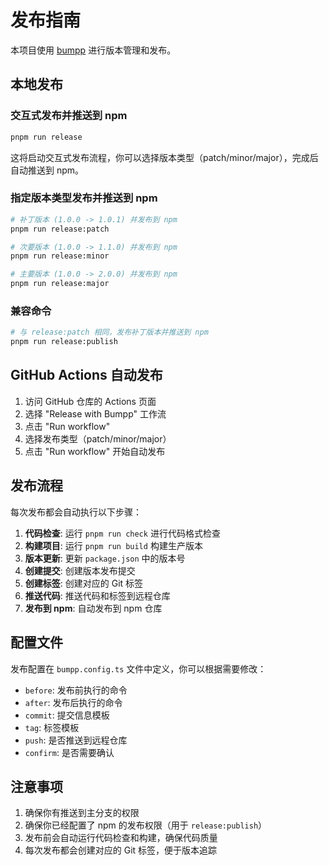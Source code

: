 # 发布指南

本项目使用 [bumpp](https://github.com/antfu/bumpp) 进行版本管理和发布。

## 本地发布

### 交互式发布并推送到 npm
```bash
pnpm run release
```
这将启动交互式发布流程，你可以选择版本类型（patch/minor/major），完成后自动推送到 npm。

### 指定版本类型发布并推送到 npm
```bash
# 补丁版本 (1.0.0 -> 1.0.1) 并发布到 npm
pnpm run release:patch

# 次要版本 (1.0.0 -> 1.1.0) 并发布到 npm
pnpm run release:minor

# 主要版本 (1.0.0 -> 2.0.0) 并发布到 npm
pnpm run release:major
```

### 兼容命令
```bash
# 与 release:patch 相同，发布补丁版本并推送到 npm
pnpm run release:publish
```

## GitHub Actions 自动发布

1. 访问 GitHub 仓库的 Actions 页面
2. 选择 "Release with Bumpp" 工作流
3. 点击 "Run workflow"
4. 选择发布类型（patch/minor/major）
5. 点击 "Run workflow" 开始自动发布

## 发布流程

每次发布都会自动执行以下步骤：

1. **代码检查**: 运行 `pnpm run check` 进行代码格式检查
2. **构建项目**: 运行 `pnpm run build` 构建生产版本
3. **版本更新**: 更新 `package.json` 中的版本号
4. **创建提交**: 创建版本发布提交
5. **创建标签**: 创建对应的 Git 标签
6. **推送代码**: 推送代码和标签到远程仓库
7. **发布到 npm**: 自动发布到 npm 仓库

## 配置文件

发布配置在 `bumpp.config.ts` 文件中定义，你可以根据需要修改：

- `before`: 发布前执行的命令
- `after`: 发布后执行的命令
- `commit`: 提交信息模板
- `tag`: 标签模板
- `push`: 是否推送到远程仓库
- `confirm`: 是否需要确认

## 注意事项

1. 确保你有推送到主分支的权限
2. 确保你已经配置了 npm 的发布权限（用于 `release:publish`）
3. 发布前会自动运行代码检查和构建，确保代码质量
4. 每次发布都会创建对应的 Git 标签，便于版本追踪